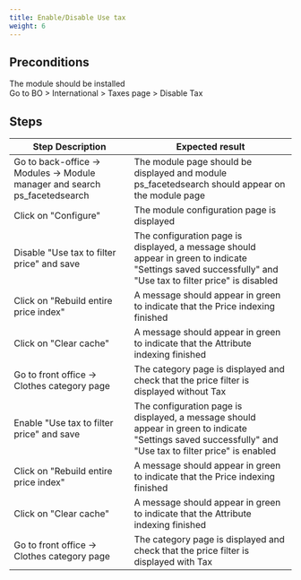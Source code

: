 ```yaml
---
title: Enable/Disable Use tax
weight: 6
---
```


## Preconditions

The module should be installed\
Go to BO > International > Taxes page > Disable Tax
## Steps
| Step Description | Expected result |
| ----- | ----- |
| Go to back-office -> Modules -> Module manager and search ps_facetedsearch | The module page should be displayed and module ps_facetedsearch should appear on the module page |
| Click on "Configure" | The module configuration page is displayed |
| Disable "Use tax to filter price" and save | The configuration page is displayed, a message should appear in green to indicate "Settings saved successfully" and "Use tax to filter price" is disabled |
| Click on "Rebuild entire price index" | A message should appear in green to indicate that the Price indexing finished |
| Click on "Clear cache" | A message should appear in green to indicate that the Attribute indexing finished |
| Go to front office -> Clothes category page | The category page is displayed and check that the price filter is displayed without Tax |
| Enable "Use tax to filter price" and save | The configuration page is displayed, a message should appear in green to indicate "Settings saved successfully" and "Use tax to filter price" is enabled |
| Click on "Rebuild entire price index" | A message should appear in green to indicate that the Price indexing finished |
| Click on "Clear cache" | A message should appear in green to indicate that the Attribute indexing finished |
| Go to front office -> Clothes category page | The category page is displayed and check that the price filter is displayed with Tax |
